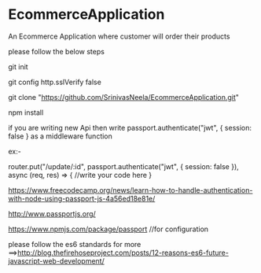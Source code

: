 # EcommerceApplication
An Ecommerce Application where customer will order their products


please follow the below steps 

git init

git config http.sslVerify false

git clone "https://github.com/SrinivasNeela/EcommerceApplication.git"

npm install


if you are writing new Api then  write passport.authenticate("jwt", { session: false } as a middleware function

ex:-

router.put("/update/:id", passport.authenticate("jwt", { session: false }), async (req, res) => {
//write your code here
}


https://www.freecodecamp.org/news/learn-how-to-handle-authentication-with-node-using-passport-js-4a56ed18e81e/

http://www.passportjs.org/

https://www.npmjs.com/package/passport  //for configuration



please follow the es6 standards  for more ==>http://blog.thefirehoseproject.com/posts/12-reasons-es6-future-javascript-web-development/
